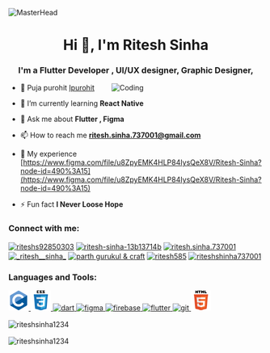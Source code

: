 ![MasterHead](https://i.pinimg.com/originals/d0/c6/04/d0c60459431b6ffaecf92fc902ca996d.gif)
<h1 align="center">Hi 👋, I'm Ritesh Sinha</h1>
<h3 align="center">I'm a Flutter Developer , UI/UX designer, Graphic Designer,</h3>


<img align="right" alt="Coding" width="300" src="https://i.pinimg.com/originals/69/0c/7d/690c7d26b0e75dcf3aa183b384792a2e.gif">

- 🔭 Puja purohit [Ipurohit](https://play.google.com/store/apps/details?id=com.pujapurohit.brahminapp)

- 🌱 I’m currently learning **React Native**

- 💬 Ask me about **Flutter , Figma**

- 📫 How to reach me **ritesh.sinha.737001@gmail.com**

- 📄 My experience [https://www.figma.com/file/u8ZpyEMK4HLP84IysQeX8V/Ritesh-Sinha?node-id=490%3A15](https://www.figma.com/file/u8ZpyEMK4HLP84IysQeX8V/Ritesh-Sinha?node-id=490%3A15)

- ⚡ Fun fact **I Never Loose Hope**

<h3 align="left">Connect with me:</h3>
<p align="left">
<a href="https://twitter.com/riteshs92850303" target="blank"><img align="center" src="https://raw.githubusercontent.com/rahuldkjain/github-profile-readme-generator/master/src/images/icons/Social/twitter.svg" alt="riteshs92850303" height="30" width="40" /></a>
<a href="https://linkedin.com/in/ritesh-sinha-13b13714b" target="blank"><img align="center" src="https://raw.githubusercontent.com/rahuldkjain/github-profile-readme-generator/master/src/images/icons/Social/linked-in-alt.svg" alt="ritesh-sinha-13b13714b" height="30" width="40" /></a>
<a href="https://fb.com/ritesh.sinha.737001" target="blank"><img align="center" src="https://raw.githubusercontent.com/rahuldkjain/github-profile-readme-generator/master/src/images/icons/Social/facebook.svg" alt="ritesh.sinha.737001" height="30" width="40" /></a>
<a href="https://instagram.com/_ritesh__sinha_" target="blank"><img align="center" src="https://raw.githubusercontent.com/rahuldkjain/github-profile-readme-generator/master/src/images/icons/Social/instagram.svg" alt="_ritesh__sinha_" height="30" width="40" /></a>
<a href="https://www.youtube.com/c/parth gurukul & craft" target="blank"><img align="center" src="https://raw.githubusercontent.com/rahuldkjain/github-profile-readme-generator/master/src/images/icons/Social/youtube.svg" alt="parth gurukul & craft" height="30" width="40" /></a>
<a href="https://www.codechef.com/users/ritesh585" target="blank"><img align="center" src="https://cdn.jsdelivr.net/npm/simple-icons@3.1.0/icons/codechef.svg" alt="ritesh585" height="30" width="40" /></a>
<a href="https://auth.geeksforgeeks.org/user/riteshshinha737001" target="blank"><img align="center" src="https://raw.githubusercontent.com/rahuldkjain/github-profile-readme-generator/master/src/images/icons/Social/geeks-for-geeks.svg" alt="riteshshinha737001" height="30" width="40" /></a>
</p>

<h3 align="left">Languages and Tools:</h3>
<p align="left"> <a href="https://www.cprogramming.com/" target="_blank" rel="noreferrer"> <img src="https://raw.githubusercontent.com/devicons/devicon/master/icons/c/c-original.svg" alt="c" width="40" height="40"/> </a> <a href="https://www.w3schools.com/css/" target="_blank" rel="noreferrer"> <img src="https://raw.githubusercontent.com/devicons/devicon/master/icons/css3/css3-original-wordmark.svg" alt="css3" width="40" height="40"/> </a> <a href="https://dart.dev" target="_blank" rel="noreferrer"> <img src="https://www.vectorlogo.zone/logos/dartlang/dartlang-icon.svg" alt="dart" width="40" height="40"/> </a> <a href="https://www.figma.com/" target="_blank" rel="noreferrer"> <img src="https://www.vectorlogo.zone/logos/figma/figma-icon.svg" alt="figma" width="40" height="40"/> </a> <a href="https://firebase.google.com/" target="_blank" rel="noreferrer"> <img src="https://www.vectorlogo.zone/logos/firebase/firebase-icon.svg" alt="firebase" width="40" height="40"/> </a> <a href="https://flutter.dev" target="_blank" rel="noreferrer"> <img src="https://www.vectorlogo.zone/logos/flutterio/flutterio-icon.svg" alt="flutter" width="40" height="40"/> </a> <a href="https://git-scm.com/" target="_blank" rel="noreferrer"> <img src="https://www.vectorlogo.zone/logos/git-scm/git-scm-icon.svg" alt="git" width="40" height="40"/> </a> <a href="https://www.w3.org/html/" target="_blank" rel="noreferrer"> <img src="https://raw.githubusercontent.com/devicons/devicon/master/icons/html5/html5-original-wordmark.svg" alt="html5" width="40" height="40"/> </a> </p>

<p><img align="center" src="https://github-readme-stats.vercel.app/api/top-langs?username=riteshsinha1234&show_icons=true&locale=en&layout=compact" alt="riteshsinha1234" /></p>

<p><img align="center" src="https://github-readme-streak-stats.herokuapp.com/?user=riteshsinha1234&" alt="riteshsinha1234" /></p>
